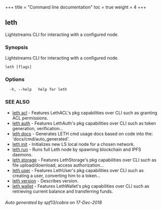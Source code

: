 +++
title = "Command line documentation"
toc = true
weight = 4
+++

## leth

Lightstreams CLI for interacting with a configured node.

### Synopsis

Lightstreams CLI for interacting with a configured node.

```
leth [flags]
```

### Options

```
  -h, --help   help for leth
```

### SEE ALSO

* [leth acl](leth_acl.md)	 - Features LethACL's pkg capabilities over CLI such as granting ACL permissions.
* [leth auth](leth_auth.md)	 - Features LethAuth's pkg capabilities over CLI such as token generation, verification...
* [leth docs](leth_docs.md)	 - Generates LETH cmd usage docs based on code into the: 'docs/cmd/auto_generated'.
* [leth init](leth_init.md)	 - Initializes new LS local node for a chosen network.
* [leth run](leth_run.md)	 - Runs full Leth node by spawning blockchain and IPFS daemons.
* [leth storage](leth_storage.md)	 - Features LethStorage's pkg capabilities over CLI such as file upload/download, access authorization...
* [leth user](leth_user.md)	 - Features LethUser's pkg capabilities over CLI such as creating a user, converting him to a token...
* [leth version](leth_version.md)	 - Describes version.
* [leth wallet](leth_wallet.md)	 - Features LethWallet's pkg capabilities over CLI such as retrieving current balance and transferring funds.

###### Auto generated by spf13/cobra on 17-Dec-2018
